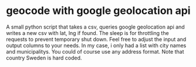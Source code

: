 # geocode with google geolocation api

A small python script that takes a csv, queries google geolocation api and writes a new csv with lat, lng if found.
The sleep is for throttling the requests to prevent temporary shut down.
Feel free to adjust the input and output columns to your needs. In my case, i only had a list with city names and municipalitys. You could of course use any address format. Note that country Sweden is hard coded.
